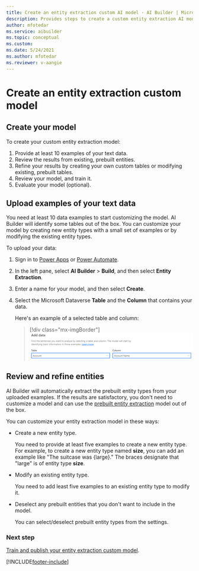 ```yaml
---
title: Create an entity extraction custom AI model - AI Builder | Microsoft Docs
description: Provides steps to create a custom entity extraction AI model in AI Builder.
author: mfotedar
ms.service: aibuilder
ms.topic: conceptual
ms.custom: 
ms.date: 5/24/2021
ms.author: mfotedar
ms.reviewer: v-aangie
---
```


# Create an entity extraction custom model

## Create your model

To create your custom entity extraction model:

1. Provide at least 10 examples of your text data.
1. Review the results from existing, prebuilt entities.
1. Refine your results by creating your own custom tables or modifying existing, prebuilt tables.
1. Review your model, and train it.
1. Evaluate your model (optional).

## Upload examples of your text data

You need at least 10 data examples to start customizing the model. AI Builder will identify some tables out of the box. You can customize your model by creating new entity types with a small set of examples or by modifying the existing entity types. 

To upload your data:

1. Sign in to [Power Apps](https://make.powerapps.com/) or [Power Automate](https://flow.microsoft.com/).
1. In the left pane, select **AI Builder** > **Build**, and then select **Entity Extraction**.
1. Enter a name for your model, and then select **Create**.
1. Select the Microsoft Dataverse **Table** and the **Column** that contains your data.

   Here's an example of a selected table and column:

    > [!div class="mx-imgBorder"]
    > ![Add data](media/add-data.png "Add data")

## Review and refine entities 

AI Builder will automatically extract the prebuilt entity types from your uploaded examples. If the results are satisfactory, you don't need to customize a model and can use the [prebuilt entity extraction](prebuilt-entity-extraction.md) model out of the box.

You can customize your entity extraction model in these ways:

- Create a new entity type.

  You need to provide at least five examples to create a new entity type. For example, to create a new entity type named **size**, you can add an example like "The suitcase was {large}." The braces designate that "large" is of entity type **size**.

- Modify an existing entity type.

  You need to add least five examples to an existing entity type to modify it.

- Deselect any prebuilt entities that you don't want to include in the model.

  You can select/deselect prebuilt entity types from the settings.

### Next step

[Train and publish your entity extraction custom model](entity-extraction-train.md).


[!INCLUDE[footer-include](includes/footer-banner.md)]
